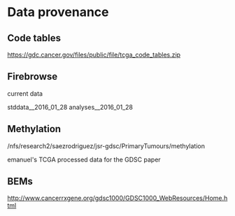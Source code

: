 # Data provenance

## Code tables

https://gdc.cancer.gov/files/public/file/tcga_code_tables.zip

## Firebrowse

current data

stddata__2016_01_28
analyses__2016_01_28

## Methylation

/nfs/research2/saezrodriguez/jsr-gdsc/PrimaryTumours/methylation

emanuel's TCGA processed data for the GDSC paper

## BEMs

http://www.cancerrxgene.org/gdsc1000/GDSC1000_WebResources/Home.html
